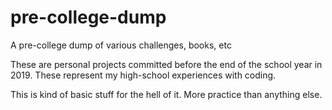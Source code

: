 # pre-college-dump
A pre-college dump of various challenges, books, etc

These are personal projects committed before the end of the school year in 2019. These represent my high-school experiences
with coding.

This is kind of basic stuff for the hell of it. More practice than anything else.
